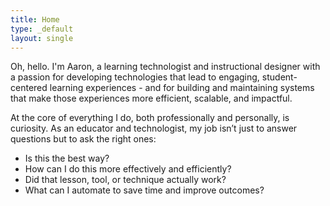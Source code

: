 ```yaml
---
title: Home
type: _default
layout: single
---
```


Oh, hello. I'm Aaron, a learning technologist and instructional designer with a passion for developing technologies that lead to engaging, student-centered learning experiences - and for building and maintaining systems that make those experiences more efficient, scalable, and impactful.

At the core of everything I do, both professionally and personally, is curiosity. As an educator and technologist, my job isn’t just to answer questions but to ask the right ones:
- Is this the best way?
- How can I do this more effectively and efficiently?
- Did that lesson, tool, or technique actually work?
- What can I automate to save time and improve outcomes?

